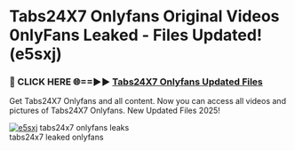 # Tabs24X7 Onlyfans Original Videos 0nlyFans Leaked - Files Updated! (e5sxj)

<h3>🔴 CLICK HERE 🌐==►► <a href="https://tinyurl.com/brd5kh86" rel="nofollow">Tabs24X7 Onlyfans Updated Files</a></h3>

Get Tabs24X7 Onlyfans and all content. Now you can access all videos and pictures of Tabs24X7 Onlyfans. New Updated Files 2025!

[![e5sxj](https://i.imgur.com/K7sEzmb.gif)](https://tinyurl.com/brd5kh86)
tabs24x7 onlyfans leaks<br>
tabs24x7 leaked onlyfans